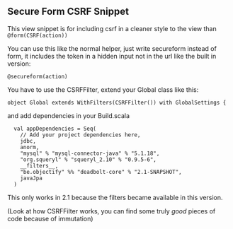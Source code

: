 Secure Form CSRF Snippet
---------------

This view snippet is for including csrf in a cleaner style to the view than ```@form(CSRF(action))```

You can use this like the normal helper, just write secureform instead of form, it includes the token in a hidden input not in the url like the built in version:
```
@secureform(action)

```

You have to use the CSRFFilter, extend your Global class like this:

```
object Global extends WithFilters(CSRFFilter()) with GlobalSettings {

```

and add dependencies in your Build.scala

```
  val appDependencies = Seq(
    // Add your project dependencies here,
    jdbc,
    anorm,
    "mysql" % "mysql-connector-java" % "5.1.18",
    "org.squeryl" % "squeryl_2.10" % "0.9.5-6",
    __filters__,
    "be.objectify" %% "deadbolt-core" % "2.1-SNAPSHOT",
    javaJpa
  )

```


This only works in 2.1 because the filters became available in this version.

(Look at how CSRFFilter works, you can find some truly *good* pieces of code because of immutation)